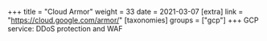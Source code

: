 +++
title = "Cloud Armor"
weight = 33
date = 2021-03-07
[extra]
link = "https://cloud.google.com/armor/"
[taxonomies]
groups = ["gcp"]
+++
GCP service: DDoS protection and WAF

